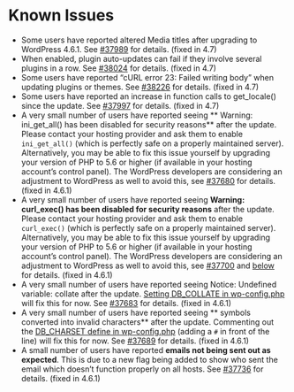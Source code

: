# Known Issues

- Some users have reported altered Media titles after upgrading to WordPress 4.6.1. See [#37989](https://core.trac.wordpress.org/ticket/37989) for details. (fixed in 4.7)
- When enabled, plugin auto-updates can fail if they involve several plugins in a row. See [#38024](https://core.trac.wordpress.org/ticket/38024) for details. (fixed in 4.7)
- Some users have reported “cURL error 23: Failed writing body” when updating plugins or themes. See [#38226](https://core.trac.wordpress.org/ticket/38226) for details. (fixed in 4.7)
- Some users have reported an increase in function calls to get_locale() since the update. See [#37997](https://core.trac.wordpress.org/ticket/37997) for details. (fixed in 4.7)
- A very small number of users have reported seeing ** Warning: ini_get_all() has been disabled for security reasons** after the update. Please contact your hosting provider and ask them to enable `ini_get_all()` (which is perfectly safe on a properly maintained server). Alternatively, you may be able to fix this issue yourself by upgrading your version of PHP to 5.6 or higher (if available in your hosting account’s control panel). The WordPress developers are considering an adjustment to WordPress as well to avoid this, see [#37680](https://core.trac.wordpress.org/ticket/37680) for details. (fixed in 4.6.1)
- A very small number of users have reported seeing **Warning: curl_exec() has been disabled for security reasons** after the update. Please contact your hosting provider and ask them to enable `curl_exec()` (which is perfectly safe on a properly maintained server). Alternatively, you may be able to fix this issue yourself by upgrading your version of PHP to 5.6 or higher (if available in your hosting account’s control panel). The WordPress developers are considering an adjustment to WordPress as well to avoid this, see [#37700](https://core.trac.wordpress.org/ticket/37700) and [below](https://wordpress.org/support/topic/read-this-first-wordpress-46-master-list?replies=4&view=all#post-8770164) for details. (fixed in 4.6.1)
- A very small number of users have reported seeing Notice: Undefined variable: collate after the update. [Setting DB_COLLATE in wp-config.php](https://codex.wordpress.org/Editing_wp-config.php#Database_collation) will fix this for now. See [#37683](https://core.trac.wordpress.org/ticket/37683) for details. (fixed in 4.6.1)
- A very small number of users have reported seeing ** symbols converted into invalid characters** after the update. Commenting out the [DB_CHARSET define in wp-config.php](https://codex.wordpress.org/Editing_wp-config.php#Database_character_set) (adding a `#` in front of the line) will fix this for now. See [#37689](https://core.trac.wordpress.org/ticket/37689) for details. (fixed in 4.6.1)
- A small number of users have reported **emails not being sent out as expected**. This is due to a new flag being added to show who sent the email which doesn’t function properly on all hosts. See [#37736](https://core.trac.wordpress.org/ticket/37736) for details. (fixed in 4.6.1)